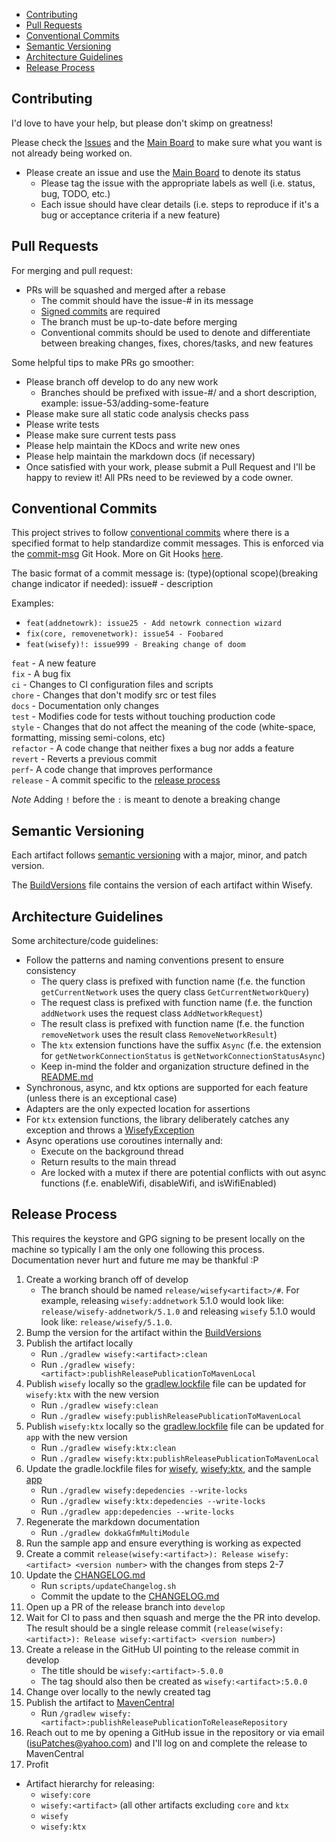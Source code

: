 - [Contributing](#contributing)
- [Pull Requests](#pull-requests)
- [Conventional Commits](#conventional-commits)
- [Semantic Versioning](#semantic-versioning)
- [Architecture Guidelines](#architecture-guidelines)
- [Release Process](#release-process)

## Contributing

I'd love to have your help, but please don't skimp on greatness!

Please check the [Issues](https://github.com/isupatches/android-wisefy/issues) and the [Main Board](https://github.com/isuPatches/android-wisefy/projects/1) to make sure what you want is not already being worked on.

* Please create an issue and use the [Main Board](https://github.com/isuPatches/android-wisefy/projects/1) to denote its status
    - Please tag the issue with the appropriate labels as well (i.e. status, bug, TODO, etc.)
    - Each issue should have clear details (i.e. steps to reproduce if it's a bug or acceptance criteria if a new feature)

## Pull Requests

For merging and pull request:

* PRs will be squashed and merged after a rebase
    - The commit should have the issue-# in its message
    - [Signed commits](https://docs.github.com/en/github/authenticating-to-github/managing-commit-signature-verification/signing-commits) are required
    - The branch must be up-to-date before merging
    - Conventional commits should be used to denote and differentiate between breaking changes, fixes, chores/tasks, and new features

Some helpful tips to make PRs go smoother:

* Please branch off develop to do any new work
    - Branches should be prefixed with issue-#/ and a short description, example: issue-53/adding-some-feature
* Please make sure all static code analysis checks pass
* Please write tests
* Please make sure current tests pass
* Please help maintain the KDocs and write new ones
* Please help maintain the markdown docs (if necessary)
* Once satisfied with your work, please submit a Pull Request and I'll be happy to review it!  All PRs need to be reviewed by a code owner.

## Conventional Commits

This project strives to follow [conventional commits](https://www.conventionalcommits.org/en/v1.0.0/) where there is a specified format to help standardize commit messages.  This is enforced via the [commit-msg](/.githooks/commit-msg) Git Hook. More on Git Hooks [here](https://git-scm.com/docs/githooks).

The basic format of a commit message is: (type)(optional scope)(breaking change indicator if needed): issue# - description

Examples:
- `feat(addnetowrk): issue25 - Add netowrk connection wizard`
- `fix(core, removenetwork): issue54 - Foobared`
- `feat(wisefy)!: issue999 - Breaking change of doom`

`feat` - A new feature  
`fix` - A bug fix  
`ci` - Changes to CI configuration files and scripts  
`chore` - Changes that don't modify src or test files  
`docs` - Documentation only changes  
`test` - Modifies code for tests without touching production code  
`style` - Changes that do not affect the meaning of the code (white-space, formatting, missing semi-colons, etc)  
`refactor` - A code change that neither fixes a bug nor adds a feature  
`revert` - Reverts a previous commit  
`perf`- A code change that improves performance  
`release` - A commit specific to the [release process](#release-process)  

*Note* Adding `!` before the `:` is meant to denote a breaking change

## Semantic Versioning

Each artifact follows [semantic versioning](https://semver.org/) with a major, minor, and patch version. 

The [BuildVersions](/buildSrc/src/main/java/com/isupatches/android/wisefy/build/BuildVersions.kt) file contains the version of each artifact within Wisefy.

## Architecture Guidelines

Some architecture/code guidelines:
 - Follow the patterns and naming conventions present to ensure consistency
   - The query class is prefixed with function name (f.e. the function `getCurrentNetwork` uses the query class `GetCurrentNetworkQuery`)
   - The request class is prefixed with function name (f.e. the function `addNetwork` uses the request class `AddNetworkRequest`)
   - The result class is prefixed with function name (f.e. the function `removeNetwork` uses the result class `RemoveNetworkResult`)
   - The `ktx` extension functions have the suffix `Async` (f.e. the extension for `getNetworkConnectionStatus` is `getNetworkConnectionStatusAsync`)
   - Keep in-mind the folder and organization structure defined in the [README.md](/README.md)
 - Synchronous, async, and ktx options are supported for each feature (unless there is an exceptional case)
 - Adapters are the only expected location for assertions
 - For `ktx` extension functions, the library deliberately catches any exception and throws a [WisefyException](/wisefy/core/src/main/java/com/isupatches/android/wisefy/core/exceptions/WisefyException.kt)
 - Async operations use coroutines internally and:
   - Execute on the background thread
   - Return results to the main thread
   - Are locked with a mutex if there are potential conflicts with out async functions (f.e. enableWifi, disableWifi, and isWifiEnabled)
 
## Release Process

This requires the keystore and GPG signing to be present locally on the machine so typically I am the only one following this process.  Documentation never hurt and future me may be thankful :P 

1. Create a working branch off of develop
   - The branch should be named `release/wisefy<artifact>/#`. For example, releasing `wisefy:addnetwork` 5.1.0 would look like: `release/wisefy-addnetwork/5.1.0` and releasing `wisefy` 5.1.0 would look like: `release/wisefy/5.1.0`.
2. Bump the version for the artifact within the [BuildVersions](/buildSrc/src/main/java/com/isupatches/android/wisefy/build/BuildVersions.kt)
3. Publish the artifact locally
   - Run `./gradlew wisefy:<artifact>:clean`
   - Run `./gradlew wisefy:<artifact>:publishReleasePublicationToMavenLocal`
4. Publish `wisefy` locally so the [gradlew.lockfile](/wisefy/gradle.lockfile) file can be updated for `wisefy:ktx` with the new version
   - Run `./gradlew wisefy:clean`
   - Run `./gradlew wisefy:publishReleasePublicationToMavenLocal`
5. Publish `wisefy:ktx` locally so the [gradlew.lockfile](/app/gradle.lockfile) file can be updated for `app` with the new version
   - Run `./gradlew wisefy:ktx:clean`
   - Run `./gradlew wisefy:ktx:publishReleasePublicationToMavenLocal`
6. Update the gradle.lockfile files for [wisefy](/wisefy/gradle.lockfile), [wisefy:ktx](/wisefy/ktx/gradle.lockfile), and the sample [app](/app/gradle.lockfile)
   - Run `./gradlew wisefy:depedencies --write-locks`
   - Run `./gradlew wisefy:ktx:depedencies --write-locks`
   - Run `./gradlew app:depedencies --write-locks`
7. Regenerate the markdown documentation 
   - Run `./gradlew dokkaGfmMultiModule`
8. Run the sample app and ensure everything is working as expected
9. Create a commit `release(wisefy:<artifact>): Release wisefy:<artifact> <version number>` with the changes from steps 2-7
10. Update the [CHANGELOG.md](/CHANGELOG.md)
    - Run `scripts/updateChangelog.sh`
    - Commit the update to the [CHANGELOG.md](/CHANGELOG.md)
11. Open up a PR of the release branch into `develop`
12. Wait for CI to pass and then squash and merge the the PR into develop. The result should be a single release commit (`release(wisefy:<artifact>): Release wisefy:<artifact> <version number>`)
13. Create a release in the GitHub UI pointing to the release commit in develop 
    - The title should be `wisefy:<artifact>-5.0.0`
    - The tag should also then be created as `wisefy:<artifact>:5.0.0`
14. Change over locally to the newly created tag
15. Publish the artifact to [MavenCentral](https://search.maven.org/artifact/com.isupatches.android/wisefy)
    - Run `/gradlew wisefy:<artifact>:publishReleasePublicationToReleaseRepository`
16. Reach out to me by opening a GitHub issue in the repository or via email (isuPatches@yahoo.com) and I'll log on and complete the release to MavenCentral
17. Profit

- Artifact hierarchy for releasing:
    - `wisefy:core`
    - `wisefy:<artifact>` (all other artifacts excluding `core` and `ktx`
    - `wisefy`
    - `wisefy:ktx`
